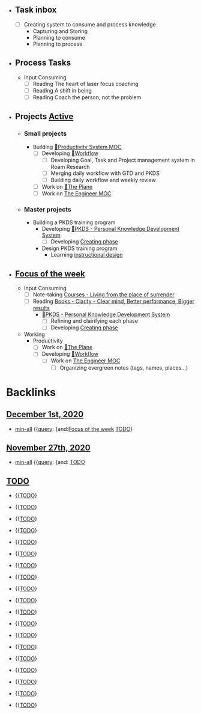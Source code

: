 - ## Task inbox
    - [ ] Creating system to consume and process knowledge 
        - Capturing and Storing
        - Planning to consume
        - Planning to process
- ## Process Tasks
    - Input Consuming
        - [ ] Reading The heart of laser focus coaching
        - [ ] Reading A shift in being
        - [ ] Reading Coach the person, not the problem
- ## Projects [Active](<Active.md>)
    - ### Small projects
        - Building [🧭Productivity System MOC ](<🧭Productivity System MOC .md>)
            - [ ] Developing [🌱Workflow ](<🌱Workflow .md>)
                - [ ] Developing Goal, Task and Project management system in Roam Research
                - [ ] Merging daily workflow with GTD and PKDS
                - [ ] Building daily workflow and weekly review
            - [ ] Work on [🌱The Plane ](<🌱The Plane .md>)
            - [ ] Work on [The Engineer MOC](<The Engineer MOC.md>)
    - ### Master projects
        - Building a PKDS training program
            - Developing [🌱PKDS - Personal Knowledge Development System ](<🌱PKDS - Personal Knowledge Development System .md>)
                - [ ] Developing [Creating phase](<Creating phase.md>)
            - Design PKDS training program
                - Learning [instructional design](<instructional design.md>)
- ## [Focus of the week](<Focus of the week.md>)
    - Input Consuming
        - [ ] Note-taking [Courses - Living from the place of surrender](<Courses - Living from the place of surrender.md>)
        - [ ] Reading [Books - Clarity - Clear mind, Better performance, Bigger results](<Books - Clarity - Clear mind, Better performance, Bigger results.md>)
            - [🌱PKDS - Personal Knowledge Development System ](<🌱PKDS - Personal Knowledge Development System .md>)
                - [ ] Refining and clairifying each phase
                - [ ] Developing [Creating phase](<Creating phase.md>)
    - Working
        - Productivity
            - [ ] Work on [🌱The Plane ](<🌱The Plane .md>)
            - [ ] Developing [🌱Workflow ](<🌱Workflow .md>)
                - [ ] Work on [The Engineer MOC](<The Engineer MOC.md>)
                    - [ ] Organizing evergreen notes (tags, names, places...)

# Backlinks
## [December 1st, 2020](<December 1st, 2020.md>)
- [min-all](<min-all.md>) {{[query](<query.md>): {and:[Focus of the week](<Focus of the week.md>) [TODO](<TODO.md>)}

## [November 27th, 2020](<November 27th, 2020.md>)
- [min-all](<min-all.md>) {{[query](<query.md>): {and: [TODO](<TODO.md>)

## [TODO](<TODO.md>)
- {{[TODO](<TODO.md>)}

- {{[TODO](<TODO.md>)}

- {{[TODO](<TODO.md>)}

- {{[TODO](<TODO.md>)}

- {{[TODO](<TODO.md>)}

- {{[TODO](<TODO.md>)}

- {{[TODO](<TODO.md>)}

- {{[TODO](<TODO.md>)}

- {{[TODO](<TODO.md>)}

- {{[TODO](<TODO.md>)}

- {{[TODO](<TODO.md>)}

- {{[TODO](<TODO.md>)}

- {{[TODO](<TODO.md>)}

- {{[TODO](<TODO.md>)}

- {{[TODO](<TODO.md>)}

- {{[TODO](<TODO.md>)}

- {{[TODO](<TODO.md>)}

- {{[TODO](<TODO.md>)}

- {{[TODO](<TODO.md>)}

